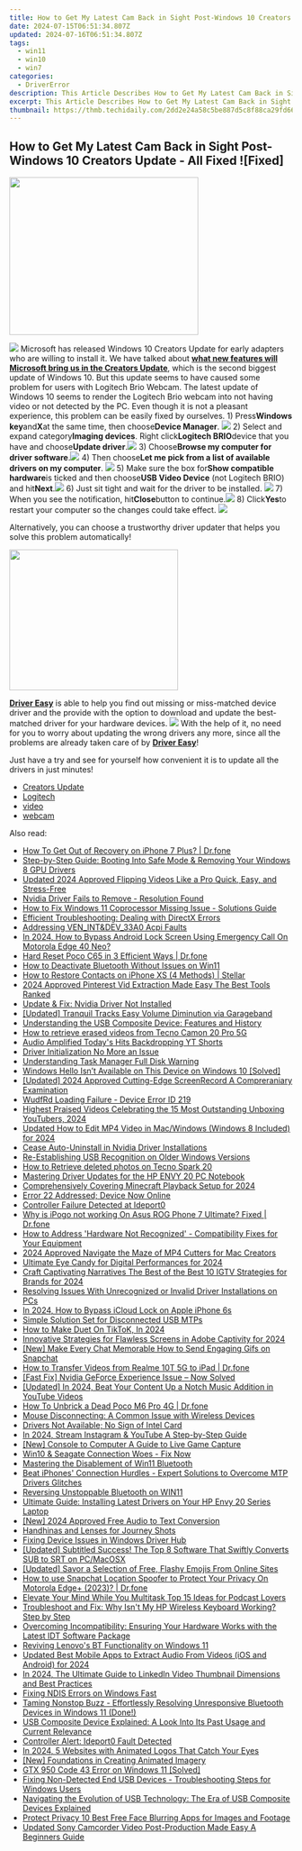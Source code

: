 ```yaml
---
title: How to Get My Latest Cam Back in Sight Post-Windows 10 Creators Update - All Fixed ![Fixed]
date: 2024-07-15T06:51:34.807Z
updated: 2024-07-16T06:51:34.807Z
tags:
  - win11
  - win10
  - win7
categories:
  - DriverError
description: This Article Describes How to Get My Latest Cam Back in Sight Post-Windows 10 Creators Update - All Fixed ![Fixed]
excerpt: This Article Describes How to Get My Latest Cam Back in Sight Post-Windows 10 Creators Update - All Fixed ![Fixed]
thumbnail: https://thmb.techidaily.com/2dd2e24a58c5be887d5c8f88ca29fd663a35485eda34d7682bda60157d137f8e.png
---
```


## How to Get My Latest Cam Back in Sight Post-Windows 10 Creators Update - All Fixed ![Fixed]

<!-- affiliate ads begin -->
<a href="https://getlyla.pxf.io/c/5597632/1455723/15391" target="_top" id="1455723"><img src="//a.impactradius-go.com/display-ad/15391-1455723" border="0" alt="" width="336" height="280"/></a><img height="0" width="0" src="https://imp.pxf.io/i/5597632/1455723/15391" style="position:absolute;visibility:hidden;" border="0" />
<!-- affiliate ads end -->
![](https://images.drivereasy.com/wp-content/uploads/2017/04/img_58e8542d5f712.jpg) Microsoft has released Windows 10 Creators Update for early adapters who are willing to install it. We have talked about [**what new features will Microsoft bring us in the Creators Update**](https://tools.techidaily.com/drivereasy/download/), which is the second biggest update of Windows 10\. But this update seems to have caused some problem for users with Logitech Brio Webcam. The latest update of Windows 10 seems to render the Logitech Brio webcam into not having video or not detected by the PC. Even though it is not a pleasant experience, this problem can be easily fixed by ourselves. 1) Press**Windows key**and**X**at the same time, then choose**Device Manager**. ![](https://images.drivereasy.com/wp-content/uploads/2017/04/img_58e85923107a1.png) 2) Select and expand category**Imaging devices**. Right click**Logitech BRIO**device that you have and choose**Update driver**.![](https://images.drivereasy.com/wp-content/uploads/2017/04/img_58e859d4ef307.png) 3) Choose**Browse my computer for driver software**.![](https://images.drivereasy.com/wp-content/uploads/2017/04/img_58e85a003df4c.png) 4) Then choose**Let me pick from a list of available drivers on my computer**. ![](https://images.drivereasy.com/wp-content/uploads/2017/04/img_58e85d8b8105b.png) 5) Make sure the box for**Show compatible hardware**is ticked and then choose**USB Video Device** (not Logitech BRIO) and hit**Next**.![](https://images.drivereasy.com/wp-content/uploads/2017/04/img_58e85dd5a891d.png) 6) Just sit tight and wait for the driver to be installed. ![](https://images.drivereasy.com/wp-content/uploads/2017/04/img_58e85df98fd5e.png) 7) When you see the notification, hit**Close**button to continue.![](https://images.drivereasy.com/wp-content/uploads/2017/04/img_58e85e17a0d71.png) 8) Click**Yes**to restart your computer so the changes could take effect. ![](https://images.drivereasy.com/wp-content/uploads/2017/04/img_58e85e568a63a.png)

 Alternatively, you can choose a trustworthy driver updater that helps you solve this problem automatically!

<!-- affiliate ads begin -->
<a href="https://dhgate.sjv.io/c/5597632/1678785/12108" target="_top" id="1678785"><img src="//a.impactradius-go.com/display-ad/12108-1678785" border="0" alt="" width="300" height="250"/></a>
<!-- affiliate ads end -->
[**Driver Easy**](https://tools.techidaily.com/drivereasy/download/) is able to help you find out missing or miss-matched device driver and the provide with the option to download and update the best-matched driver for your hardware devices. ![](https://images.drivereasy.com/wp-content/uploads/2017/04/img_58e86090c796e.jpg) With the help of it, no need for you to worry about updating the wrong drivers any more, since all the problems are already taken care of by [**Driver Easy**](https://tools.techidaily.com/drivereasy/download/)!

 Just have a try and see for yourself how convenient it is to update all the drivers in just minutes!

* [Creators Update](https://zonlipartnershipprogram.pxf.io/b0rbxy)
* [Logitech](https://store.drivereasy.com/order/cart.php?PRODS=4731822&QTY=1&AFFILIATE=108875)
* [video](https://tools.techidaily.com/drivereasy/download/)
* [webcam](https://tools.techidaily.com/drivereasy/download/)

<ins class="adsbygoogle"
     style="display:block"
     data-ad-format="autorelaxed"
     data-ad-client="ca-pub-7571918770474297"
     data-ad-slot="1223367746"></ins>



<ins class="adsbygoogle"
     style="display:block"
     data-ad-client="ca-pub-7571918770474297"
     data-ad-slot="8358498916"
     data-ad-format="auto"
     data-full-width-responsive="true"></ins>

<span class="atpl-alsoreadstyle">Also read:</span>
<div><ul>
<li><a href="https://blog-min.techidaily.com/how-to-get-out-of-recovery-on-iphone-7-plus-drfone-by-drfone-ios-system-repair-ios-system-repair/"><u>How To Get Out of Recovery on iPhone 7 Plus? | Dr.fone</u></a></li>
<li><a href="https://driver-error.techidaily.com/step-by-step-guide-booting-into-safe-mode-and-removing-your-windows-8-gpu-drivers/"><u>Step-by-Step Guide: Booting Into Safe Mode & Removing Your Windows 8 GPU Drivers</u></a></li>
<li><a href="https://ai-video-apps.techidaily.com/updated-2024-approved-flipping-videos-like-a-pro-quick-easy-and-stress-free/"><u>Updated 2024 Approved Flipping Videos Like a Pro Quick, Easy, and Stress-Free</u></a></li>
<li><a href="https://driver-error.techidaily.com/nvidia-driver-fails-to-remove-resolution-found/"><u>Nvidia Driver Fails to Remove - Resolution Found</u></a></li>
<li><a href="https://driver-error.techidaily.com/how-to-fix-windows-11-coprocessor-missing-issue-solutions-guide/"><u>How to Fix Windows 11 Coprocessor Missing Issue - Solutions Guide</u></a></li>
<li><a href="https://driver-error.techidaily.com/efficient-troubleshooting-dealing-with-directx-errors/"><u>Efficient Troubleshooting: Dealing with DirectX Errors</u></a></li>
<li><a href="https://driver-error.techidaily.com/addressing-venintanddev33a0-acpi-faults/"><u>Addressing VEN_INT&DEV_33A0 Acpi Faults</u></a></li>
<li><a href="https://easy-unlock-android.techidaily.com/in-2024-how-to-bypass-android-lock-screen-using-emergency-call-on-motorola-edge-40-neo-by-drfone-android/"><u>In 2024, How to Bypass Android Lock Screen Using Emergency Call On Motorola Edge 40 Neo?</u></a></li>
<li><a href="https://techidaily.com/hard-reset-poco-c65-in-3-efficient-ways-drfone-by-drfone-reset-android-reset-android/"><u>Hard Reset Poco C65 in 3 Efficient Ways | Dr.fone</u></a></li>
<li><a href="https://driver-error.techidaily.com/how-to-deactivate-bluetooth-without-issues-on-win11/"><u>How to Deactivate Bluetooth Without Issues on Win11</u></a></li>
<li><a href="https://blog-min.techidaily.com/how-to-restore-contacts-on-iphone-xs-4-methods-stellar-by-stellar-data-recovery-ios-iphone-data-recovery/"><u>How to Restore Contacts on iPhone XS (4 Methods) | Stellar</u></a></li>
<li><a href="https://extra-support.techidaily.com/2024-approved-pinterest-vid-extraction-made-easy-the-best-tools-ranked/"><u>2024 Approved  Pinterest Vid Extraction Made Easy  The Best Tools Ranked</u></a></li>
<li><a href="https://driver-error.techidaily.com/update-and-fix-nvidia-driver-not-installed/"><u>Update & Fix: Nvidia Driver Not Installed</u></a></li>
<li><a href="https://vp-tips.techidaily.com/updated-tranquil-tracks-easy-volume-diminution-via-garageband/"><u>[Updated] Tranquil Tracks  Easy Volume Diminution via Garageband</u></a></li>
<li><a href="https://driver-error.techidaily.com/understanding-the-usb-composite-device-features-and-history/"><u>Understanding the USB Composite Device: Features and History</u></a></li>
<li><a href="https://blog-min.techidaily.com/how-to-retrieve-erased-videos-from-tecno-camon-20-pro-5g-by-fonelab-android-recover-video/"><u>How to retrieve erased videos from Tecno Camon 20 Pro 5G</u></a></li>
<li><a href="https://youtube-video-recordings.techidaily.com/audio-amplified-todays-hits-backdropping-yt-shorts/"><u>Audio Amplified  Today's Hits Backdropping YT Shorts</u></a></li>
<li><a href="https://driver-error.techidaily.com/driver-initialization-no-more-an-issue/"><u>Driver Initialization No More an Issue</u></a></li>
<li><a href="https://driver-error.techidaily.com/understanding-task-manager-full-disk-warning/"><u>Understanding Task Manager Full Disk Warning</u></a></li>
<li><a href="https://driver-error.techidaily.com/windows-hello-isnt-available-on-this-device-on-windows-10-solved/"><u>Windows Hello Isn’t Available on This Device on Windows 10 [Solved]</u></a></li>
<li><a href="https://screen-activity-recording.techidaily.com/updated-2024-approved-cutting-edge-screenrecord-a-compreraniary-examination/"><u>[Updated] 2024 Approved  Cutting-Edge ScreenRecord  A Compreraniary Examination</u></a></li>
<li><a href="https://driver-error.techidaily.com/wudfrd-loading-failure-device-error-id-219/"><u>WudfRd Loading Failure - Device Error ID 219</u></a></li>
<li><a href="https://extra-hints.techidaily.com/highest-praised-videos-celebrating-the-15-most-outstanding-unboxing-youtubers-2024/"><u>Highest Praised Videos  Celebrating the 15 Most Outstanding Unboxing YouTubers, 2024</u></a></li>
<li><a href="https://smart-video-editing.techidaily.com/updated-how-to-edit-mp4-video-in-macwindows-windows-8-included-for-2024/"><u>Updated How to Edit MP4 Video in Mac/Windows (Windows 8 Included) for 2024</u></a></li>
<li><a href="https://driver-error.techidaily.com/cease-auto-uninstall-in-nvidia-driver-installations/"><u>Cease Auto-Uninstall in Nvidia Driver Installations</u></a></li>
<li><a href="https://driver-error.techidaily.com/re-establishing-usb-recognition-on-older-windows-versions/"><u>Re-Establishing USB Recognition on Older Windows Versions</u></a></li>
<li><a href="https://blog-min.techidaily.com/how-to-retrieve-deleted-photos-on-tecno-spark-20-by-stellar-photo-recovery-android-mobile-photo-recover/"><u>How to Retrieve  deleted photos on Tecno Spark 20</u></a></li>
<li><a href="https://driver-error.techidaily.com/mastering-driver-updates-for-the-hp-envy-20-pc-notebook/"><u>Mastering Driver Updates for the HP ENVY 20 PC Notebook</u></a></li>
<li><a href="https://desktop-recording.techidaily.com/comprehensively-covering-minecraft-playback-setup-for-2024/"><u>Comprehensively Covering Minecraft Playback Setup for 2024</u></a></li>
<li><a href="https://driver-error.techidaily.com/error-22-addressed-device-now-online/"><u>Error 22 Addressed; Device Now Online</u></a></li>
<li><a href="https://driver-error.techidaily.com/controller-failure-detected-at-ideport0/"><u>Controller Failure Detected at Ideport0</u></a></li>
<li><a href="https://android-pokemon-go.techidaily.com/why-is-ipogo-not-working-on-asus-rog-phone-7-ultimate-fixed-drfone-by-drfone-virtual-android/"><u>Why is iPogo not working On Asus ROG Phone 7 Ultimate? Fixed | Dr.fone</u></a></li>
<li><a href="https://driver-error.techidaily.com/how-to-address-hardware-not-recognized-compatibility-fixes-for-your-equipment/"><u>How to Address 'Hardware Not Recognized' - Compatibility Fixes for Your Equipment</u></a></li>
<li><a href="https://youtube-stream.techidaily.com/2024-approved-navigate-the-maze-of-mp4-cutters-for-mac-creators/"><u>2024 Approved  Navigate the Maze of MP4 Cutters for Mac Creators</u></a></li>
<li><a href="https://some-skills.techidaily.com/ultimate-eye-candy-for-digital-performances-for-2024/"><u>Ultimate Eye Candy for Digital Performances for 2024</u></a></li>
<li><a href="https://instagram-videos.techidaily.com/craft-captivating-narratives-the-best-of-the-best-10-igtv-strategies-for-brands-for-2024/"><u>Craft Captivating Narratives  The Best of the Best 10 IGTV Strategies for Brands for 2024</u></a></li>
<li><a href="https://driver-error.techidaily.com/resolving-issues-with-unrecognized-or-invalid-driver-installations-on-pcs/"><u>Resolving Issues With Unrecognized or Invalid Driver Installations on PCs</u></a></li>
<li><a href="https://activate-lock.techidaily.com/in-2024-how-to-bypass-icloud-lock-on-apple-iphone-6s-by-drfone-ios/"><u>In 2024, How to Bypass iCloud Lock on Apple iPhone 6s</u></a></li>
<li><a href="https://driver-error.techidaily.com/simple-solution-set-for-disconnected-usb-mtps/"><u>Simple Solution Set for Disconnected USB MTPs</u></a></li>
<li><a href="https://tiktok-videos.techidaily.com/how-to-make-duet-on-tiktok-in-2024/"><u>How to Make Duet On TikToK, In 2024</u></a></li>
<li><a href="https://screen-activity-recording.techidaily.com/innovative-strategies-for-flawless-screens-in-adobe-captivity-for-2024/"><u>Innovative Strategies for Flawless Screens in Adobe Captivity for 2024</u></a></li>
<li><a href="https://snapchat-videos.techidaily.com/new-make-every-chat-memorable-how-to-send-engaging-gifs-on-snapchat/"><u>[New] Make Every Chat Memorable  How to Send Engaging Gifs on Snapchat</u></a></li>
<li><a href="https://android-transfer.techidaily.com/how-to-transfer-videos-from-realme-10t-5g-to-ipad-drfone-by-drfone-transfer-from-android-transfer-from-android/"><u>How to Transfer Videos from Realme 10T 5G to iPad | Dr.fone</u></a></li>
<li><a href="https://driver-error.techidaily.com/fast-fix-nvidia-geforce-experience-issue-now-solved/"><u>[Fast Fix] Nvidia GeForce Experience Issue – Now Solved</u></a></li>
<li><a href="https://youtube-sure.techidaily.com/ed-in-2024-beat-your-content-up-a-notch-music-addition-in-youtube-videos/"><u>[Updated] In 2024, Beat Your Content Up a Notch  Music Addition in YouTube Videos</u></a></li>
<li><a href="https://howto.techidaily.com/how-to-unbrick-a-dead-poco-m6-pro-4g-drfone-by-drfone-fix-android-problems-fix-android-problems/"><u>How To Unbrick a Dead Poco M6 Pro 4G | Dr.fone</u></a></li>
<li><a href="https://driver-error.techidaily.com/mouse-disconnecting-a-common-issue-with-wireless-devices/"><u>Mouse Disconnecting: A Common Issue with Wireless Devices</u></a></li>
<li><a href="https://driver-error.techidaily.com/drivers-not-available-no-sign-of-intel-card/"><u>Drivers Not Available; No Sign of Intel Card</u></a></li>
<li><a href="https://instagram-videos.techidaily.com/in-2024-stream-instagram-and-youtube-a-step-by-step-guide/"><u>In 2024, Stream Instagram & YouTube  A Step-by-Step Guide</u></a></li>
<li><a href="https://desktop-recording.techidaily.com/new-console-to-computer-a-guide-to-live-game-capture/"><u>[New] Console to Computer  A Guide to Live Game Capture</u></a></li>
<li><a href="https://driver-error.techidaily.com/win10-and-seagate-connection-woes-fix-now/"><u>Win10 & Seagate Connection Woes - Fix Now</u></a></li>
<li><a href="https://driver-error.techidaily.com/mastering-the-disablement-of-win11-bluetooth/"><u>Mastering the Disablement of Win11 Bluetooth</u></a></li>
<li><a href="https://driver-error.techidaily.com/beat-iphones-connection-hurdles-expert-solutions-to-overcome-mtp-drivers-glitches/"><u>Beat iPhones' Connection Hurdles - Expert Solutions to Overcome MTP Drivers Glitches</u></a></li>
<li><a href="https://driver-error.techidaily.com/reversing-unstoppable-bluetooth-on-win11/"><u>Reversing Unstoppable Bluetooth on WIN11</u></a></li>
<li><a href="https://driver-error.techidaily.com/ultimate-guide-installing-latest-drivers-on-your-hp-envy-20-series-laptop/"><u>Ultimate Guide: Installing Latest Drivers on Your HP Envy 20 Series Laptop</u></a></li>
<li><a href="https://fox-cloud.techidaily.com/new-2024-approved-free-audio-to-text-conversion/"><u>[New] 2024 Approved  Free Audio to Text Conversion</u></a></li>
<li><a href="https://extra-resources.techidaily.com/handhinas-and-lenses-for-journey-shots/"><u>Handhinas and Lenses for Journey Shots</u></a></li>
<li><a href="https://driver-error.techidaily.com/fixing-device-issues-in-windows-driver-hub/"><u>Fixing Device Issues in Windows Driver Hub</u></a></li>
<li><a href="https://some-tips.techidaily.com/updated-subtitled-success-the-top-8-software-that-swiftly-converts-sub-to-srt-on-pcmacosx/"><u>[Updated] Subtitled Success! The Top 8 Software That Swiftly Converts SUB to SRT on PC/MacOSX</u></a></li>
<li><a href="https://discord-videos.techidaily.com/updated-savor-a-selection-of-free-flashy-emojis-from-online-sites/"><u>[Updated] Savor a Selection of Free, Flashy Emojis From Online Sites</u></a></li>
<li><a href="https://fake-location.techidaily.com/how-to-use-snapchat-location-spoofer-to-protect-your-privacy-on-motorola-edgeplus-2023-drfone-by-drfone-virtual-android/"><u>How to use Snapchat Location Spoofer to Protect Your Privacy On Motorola Edge+ (2023)? | Dr.fone</u></a></li>
<li><a href="https://article-posts.techidaily.com/elevate-your-mind-while-you-multitask-top-15-ideas-for-podcast-lovers/"><u>Elevate Your Mind While You Multitask  Top 15 Ideas for Podcast Lovers</u></a></li>
<li><a href="https://driver-error.techidaily.com/troubleshoot-and-fix-why-isnt-my-hp-wireless-keyboard-working-step-by-step/"><u>Troubleshoot and Fix: Why Isn't My HP Wireless Keyboard Working? Step by Step</u></a></li>
<li><a href="https://driver-error.techidaily.com/overcoming-incompatibility-ensuring-your-hardware-works-with-the-latest-idt-software-package/"><u>Overcoming Incompatibility: Ensuring Your Hardware Works with the Latest IDT Software Package</u></a></li>
<li><a href="https://driver-error.techidaily.com/reviving-lenovos-bt-functionality-on-windows-11/"><u>Reviving Lenovo's BT Functionality on Windows 11</u></a></li>
<li><a href="https://video-creation-software.techidaily.com/updated-best-mobile-apps-to-extract-audio-from-videos-ios-and-android-for-2024/"><u>Updated Best Mobile Apps to Extract Audio From Videos (iOS and Android) for 2024</u></a></li>
<li><a href="https://ai-video-tools.techidaily.com/in-2024-the-ultimate-guide-to-linkedin-video-thumbnail-dimensions-and-best-practices/"><u>In 2024, The Ultimate Guide to LinkedIn Video Thumbnail Dimensions and Best Practices</u></a></li>
<li><a href="https://driver-error.techidaily.com/fixing-ndis-errors-on-windows-fast/"><u>Fixing NDIS Errors on Windows Fast</u></a></li>
<li><a href="https://driver-error.techidaily.com/taming-nonstop-buzz-effortlessly-resolving-unresponsive-bluetooth-devices-in-windows-11-done/"><u>Taming Nonstop Buzz - Effortlessly Resolving Unresponsive Bluetooth Devices in Windows 11 (Done!)</u></a></li>
<li><a href="https://driver-error.techidaily.com/usb-composite-device-explained-a-look-into-its-past-usage-and-current-relevance/"><u>USB Composite Device Explained: A Look Into Its Past Usage and Current Relevance</u></a></li>
<li><a href="https://driver-error.techidaily.com/controller-alert-ideport0-fault-detected/"><u>Controller Alert: Ideport0 Fault Detected</u></a></li>
<li><a href="https://animation-videos.techidaily.com/in-2024-5-websites-with-animated-logos-that-catch-your-eyes/"><u>In 2024, 5 Websites with Animated Logos That Catch Your Eyes</u></a></li>
<li><a href="https://some-techniques.techidaily.com/new-foundations-in-creating-animated-imagery/"><u>[New] Foundations in Creating Animated Imagery</u></a></li>
<li><a href="https://driver-error.techidaily.com/gtx-950-code-43-error-on-windows-11-solved/"><u>GTX 950 Code 43 Error on Windows 11 [Solved]</u></a></li>
<li><a href="https://driver-error.techidaily.com/fixing-non-detected-end-usb-devices-troubleshooting-steps-for-windows-users/"><u>Fixing Non-Detected End USB Devices - Troubleshooting Steps for Windows Users</u></a></li>
<li><a href="https://driver-error.techidaily.com/navigating-the-evolution-of-usb-technology-the-era-of-usb-composite-devices-explained/"><u>Navigating the Evolution of USB Technology: The Era of USB Composite Devices Explained</u></a></li>
<li><a href="https://ai-vdieo-software.techidaily.com/protect-privacy-10-best-free-face-blurring-apps-for-images-and-footage/"><u>Protect Privacy 10 Best Free Face Blurring Apps for Images and Footage</u></a></li>
<li><a href="https://video-ai-editor.techidaily.com/updated-sony-camcorder-video-post-production-made-easy-a-beginners-guide/"><u>Updated Sony Camcorder Video Post-Production Made Easy A Beginners Guide</u></a></li>
</ul></div>
